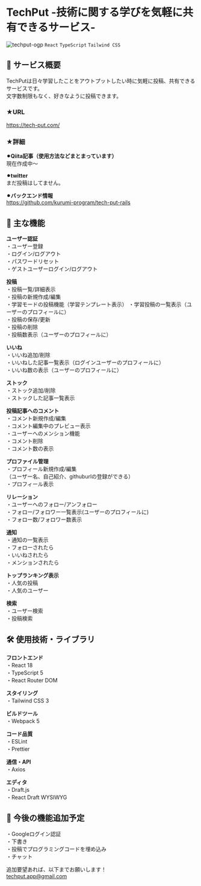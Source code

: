 # TechPut -技術に関する学びを気軽に共有できるサービス-
![techput-ogp](https://github.com/user-attachments/assets/86160abc-08ec-48f1-b203-9564427b50b6)
`React` `TypeScript` `Tailwind CSS`

## 📝 サービス概要
TechPutは日々学習したことをアウトプットしたい時に気軽に投稿、共有できるサービスです。  
文字数制限もなく、好きなように投稿できます。

### ★URL
https://tech-put.com/

### ★詳細
**⚫︎Qiita記事（使用方法などまとまっています）**  
現在作成中〜  

**⚫︎twitter**  
まだ投稿はしてません。  

**⚫︎バックエンド情報**  
https://github.com/kurumi-program/tech-put-rails

## 🌟 主な機能
**ユーザー認証**  
・ユーザー登録  
・ログイン/ログアウト  
・パスワードリセット  
・ゲストユーザーログイン/ログアウト  

**投稿**   
・投稿一覧/詳細表示  
・投稿の新規作成/編集  
・学習モードの投稿機能（学習テンプレート表示） 
・学習投稿の一覧表示（ユーザーのプロフィールに）   
・投稿の保存/更新  
・投稿の削除  
・投稿数表示（ユーザーのプロフィールに）  

**いいね**  
・いいね追加/削除  
・いいねした記事一覧表示（ログインユーザーのプロフィールに）  
・いいね数の表示（ユーザーのプロフィールに）  

**ストック**  
・ストック追加/削除  
・ストックした記事一覧表示  

**投稿記事へのコメント**  
・コメント新規作成/編集  
・コメント編集中のプレビュー表示  
・ユーザーへのメンション機能  
・コメント削除  
・コメント数の表示  

**プロファイル管理**  
・プロフィール新規作成/編集  
（ユーザー名、自己紹介、githuburlの登録ができる）  
・プロフィール表示  

**リレーション**  
・ユーザーへのフォロー/アンフォロー  
・フォロー/フォロワー一覧表示(ユーザーのプロフィールに)  
・フォロー数/フォロワー数表示  

**通知**  
・通知の一覧表示  
・フォローされたら  
・いいねされたら  
・メンションされたら  

**トップランキング表示**  
・人気の投稿     
・人気のユーザー  

**検索**  
・ユーザー検索  
・投稿検索  

## 🛠 使用技術・ライブラリ
**フロントエンド**  
・React 18  
・TypeScript 5  
・React Router DOM  

**スタイリング**  
・Tailwind CSS 3  

**ビルドツール**  
・Webpack 5  

**コード品質**  
・ESLint  
・Prettier  

**通信・API**  
・Axios  

**エディタ**  
・Draft.js  
・React Draft WYSIWYG  

## 👀 今後の機能追加予定  
・Googleログイン認証  
・下書き  
・投稿でプログラミングコードを埋め込み  
・チャット

追加要望あれば、以下までお願いします！    
techput.app@gmail.com

